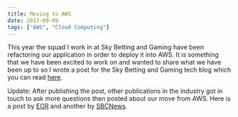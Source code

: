 ```yaml
---
title: Moving to AWS
date: 2017-09-09
tags: ["AWS", "Cloud Computing"]
---
```


This year the squad I work in at Sky Betting and Gaming have been refactoring our application in order to deploy it into AWS. It is something that we have been excited to work on and wanted to share what we have been up to so I wrote a post for the Sky Betting and Gaming tech blog which you can read [here](http://engineering.skybettingandgaming.com/2017/09/07/trading-on-aws/).

Update: After publishing the post, other publications in the industry got in touch to ask more questions then posted about our move from AWS. Here is a post by [EGR](http://egr.global/intel/news/sky-bet-shifts-trading-platform-to-aws-for-improved-scalability/) and another by [SBCNews](https://sbcnews.co.uk/europe/2017/09/12/peak-performance-sky-betting-gaming-migrates-sky-bet-engine-amazon-web-services/).